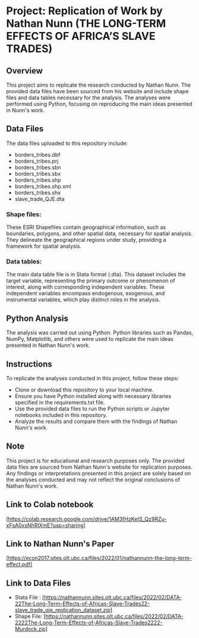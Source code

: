 # Project: Replication of Work by Nathan Nunn (THE LONG-TERM EFFECTS OF AFRICA’S SLAVE TRADES)

## Overview
This project aims to replicate the research conducted by Nathan Nunn.
The provided data files have been sourced from his website and include shape files and data tables necessary for the analysis.
The analyses were performed using Python, focusing on reproducing the main ideas presented in Nunn's work.

## Data Files
The data files uploaded to this repository include:
- borders_tribes.dbf
- borders_tribes.prj
- borders_tribes.sbn
- borders_tribes.sbx
- borders_tribes.shp
- borders_tribes.shp.xml
- borders_tribes.shx
- slave_trade_QJE.dta

### Shape files:
These ESRI Shapefiles contain geographical information, such as boundaries, polygons, and other spatial data, necessary for spatial analysis.
They delineate the geographical regions under study, providing a framework for spatial analysis.

### Data tables:
The main data table file is in Stata format (.dta).
This dataset includes the target variable, representing the primary outcome or phenomenon of interest, along with corresponding independent variables.
These independent variables encompass endogenous, exogenous, and instrumental variables, which play distinct roles in the analysis.

## Python Analysis
The analysis was carried out using Python.
Python libraries such as Pandas, NumPy, Matplotlib, and others were used to replicate the main ideas presented in Nathan Nunn's work.

## Instructions
To replicate the analyses conducted in this project, follow these steps:
- Clone or download this repository to your local machine.
- Ensure you have Python installed along with necessary libraries specified in the requirements.txt file.
- Use the provided data files to run the Python scripts or Jupyter notebooks included in this repository.
- Analyze the results and compare them with the findings of Nathan Nunn's work.

## Note
This project is for educational and research purposes only.
The provided data files are sourced from Nathan Nunn's website for replication purposes.
Any findings or interpretations presented in this project are solely based on the analyses conducted and may not reflect the original conclusions of Nathan Nunn's work.

## Link to Colab notebook
[https://colab.research.google.com/drive/1AM3fHzKetS_Qz9RZu-xFsA0xsNhRlXmE?usp=sharing]

## Link to Nathan Nunn's Paper
[https://econ2017.sites.olt.ubc.ca/files/2022/01/nathannunn-the-long-term-effect.pdf]

## Link to Data Files
 - Stata File : [https://nathannunn.sites.olt.ubc.ca/files/2022/02/DATA-22The-Long-Term-Effects-of-Africas-Slave-Trades22-slave_trade_qje_replication_dataset.zip]
 - Shape File: [https://nathannunn.sites.olt.ubc.ca/files/2022/02/DATA-2222The-Long-Term-Effects-of-Africas-Slave-Trades2222-Murdock.zip]




